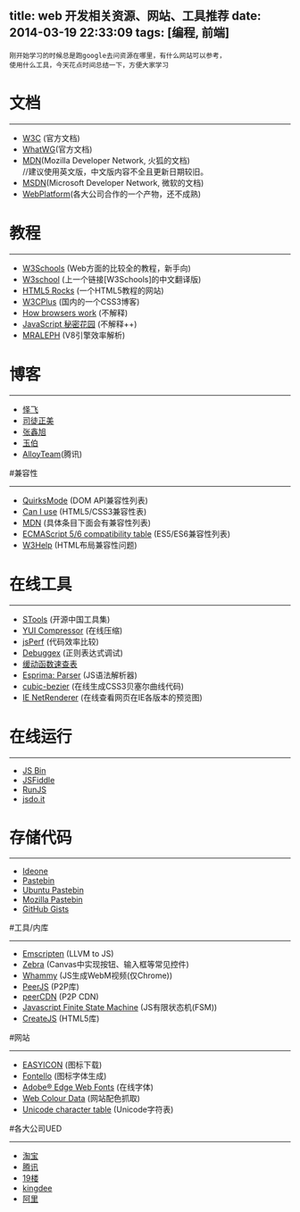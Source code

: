 title: web 开发相关资源、网站、工具推荐
date: 2014-03-19 22:33:09
tags: [编程, 前端]
---
```
刚开始学习的时候总是跑google去问资源在哪里，有什么网站可以参考，
使用什么工具，今天花点时间总结一下，方便大家学习
```

<!--more-->

# 文档
***
- [W3C](http://www.w3.org/TR/) (官方文档)
- [WhatWG](http://www.whatwg.org/)(官方文档)
- [MDN](https://developer.mozilla.org/zh-CN/)(Mozilla Developer Network, 火狐的文档)  
//建议使用英文版，中文版内容不全且更新日期较旧。
- [MSDN](http://msdn.microsoft.com/zh-cn/ie/aa740473)(Microsoft Developer Network, 微软的文档)
- [WebPlatform](http://docs.webplatform.org/wiki/Main_Page)(各大公司合作的一个产物，还不成熟)  

# 教程
***
- [W3Schools](http://www.w3schools.com/) (Web方面的比较全的教程，新手向)
- [W3school](http://www.w3school.com.cn/) (上一个链接[W3Schools]的中文翻译版)
- [HTML5 Rocks](http://www.html5rocks.com/) (一个HTML5教程的网站)
- [W3CPlus](http://www.w3cplus.com/) (国内的一个CSS3博客)
- [How browsers work](http://taligarsiel.com/Projects/howbrowserswork1.htm) (不解释)
- [JavaScript 秘密花园](http://bonsaiden.github.io/JavaScript-Garden/zh/) (不解释++)
- [MRALEPH](http://mrale.ph/) (V8引擎效率解析)  

# 博客
***
- [怿飞](http://www.planabc.net/)
- [司徒正美](http://www.cnblogs.com/rubylouvre/)
- [张鑫旭](http://www.zhangxinxu.com/wordpress/)
- [玉伯](https://github.com/lifesinger/lifesinger.github.com/issues?labels=blog)
- [AlloyTeam](http://www.alloyteam.com/)(腾讯)  

#兼容性
***
- [QuirksMode](http://quirksmode.org/) (DOM API兼容性列表)
- [Can I use](http://caniuse.com/) (HTML5/CSS3兼容性表)
- [MDN](https://developer.mozilla.org/) (具体条目下面会有兼容性列表)
- [ECMAScript 5/6 compatibility table](http://kangax.github.io/es5-compat-table/) (ES5/ES6兼容性列表)
- [W3Help](http://www.w3help.org/zh-cn/home/compatibility.html) (HTML布局兼容性问题)  

# 在线工具
***
- [STools](http://www.ostools.net/) (开源中国工具集)
- [YUI Compressor](http://ganquan.info/yui/) (在线压缩)
- [jsPerf](http://jsperf.com/) (代码效率比较)
- [Debuggex](https://www.debuggex.com/) (正则表达式调试)
- [缓动函数速查表](http://easings.net/)
- [Esprima: Parser](http://esprima.org/demo/parse.html) (JS语法解析器)
- [cubic-bezier](http://cubic-bezier.com/) (在线生成CSS3贝塞尔曲线代码)
- [IE NetRenderer](http://netrenderer.com/) (在线查看网页在IE各版本的预览图)  

# 在线运行
***
- [JS Bin](http://jsbin.com/)
- [JSFiddle](http://jsfiddle.net/)
- [RunJS](http://runjs.cn/)
- [jsdo.it](http://jsdo.it/)

# 存储代码
***
- [Ideone](http://ideone.com/)
- [Pastebin](http://pastebin.com/)
- [Ubuntu Pastebin](http://paste.ubuntu.com/)
- [Mozilla Pastebin](http://pastebin.mozilla.org/)
- [GitHub Gists](https://gist.github.com/)

#工具/内库
***
- [Emscripten](https://github.com/kripken/emscripten) (LLVM to JS)
- [Zebra](https://github.com/mozilla/shumway) (Canvas中实现按钮、输入框等常见控件)
- [Whammy](https://github.com/barmalei/zebra) (JS生成WebM视频(仅Chrome))
- [PeerJS](http://peerjs.com/) (P2P库)
- [peerCDN](https://peercdn.com/) (P2P CDN)
- [Javascript Finite State Machine](https://github.com/jakesgordon/javascript-state-machine) (JS有限状态机(FSM))
- [CreateJS](http://www.createjs.com/) (HTML5库)

#网站
***
- [EASYICON](http://www.easyicon.net/) (图标下载)
- [Fontello](http://fontello.com/) (图标字体生成)
- [Adobe® Edge Web Fonts](https://edgewebfonts.adobe.com/fonts) (在线字体)
- [Web Colour Data](http://webcolourdata.com/) (网站配色抓取)
- [Unicode character table](http://unicode-table.com/) (Unicode字符表)

#各大公司UED
***
- [淘宝](http://ued.taobao.org/blog/)
- [腾讯](http://cdc.tencent.com/)
- [19楼](http://www.19ued.com/)
- [kingdee](http://www.kdued.com)
- [阿里](http://www.aliued.cn/)
